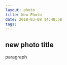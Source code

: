 ```yaml
---
layout: photo
title: New Photo
date: 2018-03-08 14:40:58
tags:
---
```

## new photo title

paragraph
